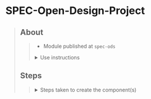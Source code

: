 # SPEC-Open-Design-Project
> ## About
>> - Module published at `spec-ods`  
>> <details>
>>  <summary>Use instructions</summary>
>>
>>> 1. Run `npm install spec-ods --save` from the root of your project directory  
>>> <details>
>>>  <summary>2. Framework use</summary>
>>>
>>>> <details>
>>>>  <summary><b>React</b></summary>
>>>>
>>>>> <details>
>>>>>  <summary>1. Import Middleware into <code>index.js</code></summary>
>>>>>
>>>>>> ``` 
>>>>>> import React from 'react';
>>>>>> import ReactDOM from 'react-dom';
>>>>>> import './index.css';
>>>>>> import App from './App';
>>>>>> import reportWebVitals from './reportWebVitals';
>>>>>> 
>>>>>> import { applyPolyfills, defineCustomElements } from 'spec-ods/loader'
>>>>>> 
>>>>>> // ... //
>>>>>> 
>>>>>> reportWebVitals();
>>>>>> 
>>>>>> applyPolyfills().then(() => {
>>>>>>   defineCustomElements(window)
>>>>>> })
>>>>>> ``` 
>>>>> </details>
>>>>> <details>
>>>>>  <summary>2. Import the component into your React component</summary>
>>>>>
>>>>>> ``` 
>>>>>> import React from 'react';
>>>>>> import './App.css';
>>>>>> import 'spec-ods';
>>>>>> 
>>>>>> 
>>>>>> function App() {
>>>>>> 
>>>>>>   const array = [
>>>>>>     {
>>>>>>       label: 'Accordion 1',
>>>>>>       description: 'Lorem ipsum',
>>>>>>       color: '#439ECA',
>>>>>>       width: '300px'
>>>>>>     },
>>>>>>     {
>>>>>>       label: 'Accordion 2',
>>>>>>       description: 'Lorem ipsum',
>>>>>>       color: '#7EC74A',
>>>>>>       width: '300px'
>>>>>>     },
>>>>>>     {
>>>>>>       label: 'Accordion 3',
>>>>>>       description: 'Lorem ipsum',
>>>>>>       color: '#F8CD41',
>>>>>>       width: '300px'
>>>>>>     }
>>>>>>   ]
>>>>>>   return (
>>>>>>     <div className="App">
>>>>>>       {
>>>>>>         array.map((array) => {
>>>>>>           return (
>>>>>>             <accordion-button 
>>>>>>             label={array.label}
>>>>>>             description={array.description}
>>>>>>             color={array.color}
>>>>>>             width={array.width}>
>>>>>>             </accordion-button>
>>>>>>           )})
>>>>>>       }
>>>>>>     </div>
>>>>>>   );
>>>>>> }
>>>>>> 
>>>>>> export default App;
>>>>>> ``` 
> ## Steps
>> <details>
>>  <summary>Steps taken to create the component(s)</summary>
>>
>>> <details>
>>>  <summary>1. Create a project directory</summary>
>>>
>>>> 1.1- `mkdir spec-ods`  
>>>> 1.2- `cd spec-ods`
>>> </details>
>>> <details>
>>>  <summary>2. Initialize the stencil</summary>
>>>
>>>> 2.1- Run `npm init stencil`  
>>>> 2.2- Choose the `component` option  
>>>> 2.3- Name your project  
>>>> 2.4- Run `npm install`
>>> </details>
>>> <details>
>>>  <summary>3. Create a component.</summary>
>>>
>>>> <details>
>>>>  <summary>3.1- Create <code>component</code> directory</summary>
>>>>
>>>>> ``` 
>>>>> mkdir src/components/my-button
>>>>> ``` 
>>>> </details>
>>>> <details>
>>>>  <summary>3.2- Create and fill out file <code>component.tsx</code></summary>
>>>>
>>>>> <details>
>>>>>  <summary>3.2.1- Create <code>component.tsx</code></summary>
>>>>>
>>>>>> ``` 
>>>>>> touch src/components/my-button/my-button.tsx
>>>>>> ``` 
>>>>> </details>  
>>>>> <details>
>>>>>  <summary>3.2.2- <code>my-button.tsx</code></summary>
>>>>>
>>>>>> ``` 
>>>>>> import { Component, State, EventEmitter, Event, Prop, h } from '@stencil/core';
>>>>>> 
>>>>>> @Component({
>>>>>>   tag: 'my-accordion',
>>>>>>   styleUrl: 'my-accordion.scss',
>>>>>>   shadow: true
>>>>>> })
>>>>>> 
>>>>>> export class MyComponent {
>>>>>> 
>>>>>>   @State() toggle: boolean = false;
>>>>>> 
>>>>>>   @Event() onToggle: EventEmitter;
>>>>>> 
>>>>>>   @Prop() label: string;
>>>>>> 
>>>>>>   @Prop() description: string;
>>>>>> 
>>>>>>   @Prop() width: string;
>>>>>> 
>>>>>>   @Prop() color: string;
>>>>>> 
>>>>>>   toggleComponent() {
>>>>>>     this.toggle = !this.toggle;
>>>>>>     this.onToggle.emit({ visible: this.toggle });
>>>>>>   }
>>>>>> 
>>>>>>   render() {
>>>>>> 
>>>>>>     return (
>>>>>>       <div>
>>>>>>       <button class="accordion"
>>>>>>       style={{
>>>>>>         width: this.width,
>>>>>>         backgroundColor: this.color,
>>>>>>       }}
>>>>>>       onClick={() => this.toggleComponent()}>
>>>>>>       {this.label}
>>>>>>       {this.toggle ? <span>&#9650;</span> : <span>&#9660;</span>}
>>>>>>       </button>
>>>>>>       <div class={`content-box ${this.toggle ? 'open' : 'close'}`}
>>>>>>       style={{width: this.width}}>
>>>>>>       <p>{this.description}</p>
>>>>>>       </div>
>>>>>>       </div>
>>>>>>     )
>>>>>>   }
>>>>>> }
>>>>>> ``` 
>>>>> </details>
>>>> </details>
>>>> <details>
>>>>  <summary>3.3- Create a <code>component.scss</code> file</summary>
>>>>
>>>>> <details>
>>>>>  <summary>3.3.1- Create <code>component.scss</code></summary>
>>>>>
>>>>>> ``` 
>>>>>> touch src/components/my-accordion/my-accordion.scss
>>>>>> ``` 
>>>>> </details> 
>>>>> <details>
>>>>>  <summary>3.3.2- Fill out <code>component.scss</code> file</summary>
>>>>>
>>>>>> ``` 
>>>>>> * {
>>>>>>     font-family: 'Lato', sans-serif;
>>>>>> }
>>>>>> 
>>>>>> .container {
>>>>>>     display: flex;
>>>>>>     flex-direction: column;
>>>>>>     justify-content: center;
>>>>>>     align-items: center
>>>>>> }
>>>>>> 
>>>>>> .accordion {
>>>>>>     cursor: pointer;
>>>>>>     padding: 18px;
>>>>>>     text-align: left;
>>>>>>     border-radius: 20px;
>>>>>>     font-size: 1.2rem;
>>>>>>     font-weight: bold;
>>>>>>     outline: 0;
>>>>>>     span {
>>>>>>         float: right;
>>>>>>     }
>>>>>> }
>>>>>>  
>>>>>>  .open {
>>>>>>     display: block;
>>>>>>     height: auto;
>>>>>>     border-radius: 20px;
>>>>>>     border: 0.5px solid rgb(199, 197, 197);
>>>>>>     width: 200px;
>>>>>>  }
>>>>>> 
>>>>>>  p {
>>>>>>     padding: 18px;
>>>>>>  }
>>>>>> 
>>>>>>  .close {
>>>>>>     display: none;
>>>>>>  }
>>>>>> ``` 
>>>>> </details>
>>>> </details>
>>>> <details>
>>>>  <summary>3.4- Insert the <code>component</code> into the <code>body</code> <code>index.html</code></summary>
>>>>
>>>>> ``` 
>>>>> <body>
>>>>>   <my-accordion width='100%' 
>>>>>                 label='Bacon Ipsum'
>>>>>                 color='pink'
>>>>>                 description="Bacon ipsum dolor amet pork chop sausage turkey spare ribs ham hock cupim pork loin capicola bacon ham filet mignon prosciutto boudin turducken. Shank corned beef burgdoggen jowl ribeye. Ham pork pastrami rump meatball buffalo venison andouille picanha fatback pork loin. Venison doner porchetta, chicken leberkas fatback burgdoggen ham andouille landjaeger alcatra. Pork belly pork jerky prosciutto leberkas tail salami tongue frankfurter turducken short loin flank."></my-accordion>
>>>>>   <my-accordion width='100%'
>>>>>                 label='Cat Ipsum'
>>>>>                 color='aquamarine'
>>>>>                 description="Human give me attention meow i want to go outside let me go outside nevermind inside is better but cats are cute flex claws on the human's belly and purr like a lawnmower find something else more interesting, yet lick sellotape lick butt and make a weird face. The cat was chasing the mouse lick the plastic bag for furrier and even more furrier hairball but scratch at door to be let outside, get let out then scratch at door immmediately after to be let back in. "></my-accordion>
>>>>>   <my-accordion width='100%'
>>>>>                 color='#eee'
>>>>>                 description="I feel empty."></my-accordion>
>>>>> </body>
>>>>> ``` 
>>>> </details>
>>>> <details>
>>>>  <summary>3.5- Run <code>npm start</code></summary>
>>>>
>>>>> ``` 
>>>>> npm start
>>>>> ``` 
>>>> </details>
>>>> <details>
>>>>  <summary>3.6- Publish your package</summary>
>>>>
>>>>> <details>
>>>>>  <summary>3.6.1- Build your component</summary>
>>>>>
>>>>>> ``` 
>>>>>> npm run build
>>>>>> ``` 
>>>>> </details>
>>>>> <details>
>>>>>  <summary>3.6.2- Publish your compnent</summary>
>>>>>
>>>>>> ``` 
>>>>>> npm publish
>>>>>> ``` 
>>>>> </details>
>>>> </details>
>>> </details>
